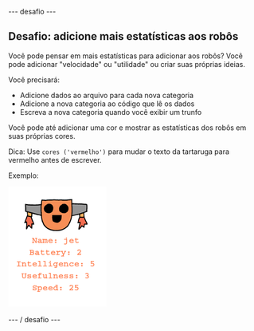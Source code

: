 \--- desafio \---

## Desafio: adicione mais estatísticas aos robôs

Você pode pensar em mais estatísticas para adicionar aos robôs? Você pode adicionar "velocidade" ou "utilidade" ou criar suas próprias ideias.

Você precisará:

+ Adicione dados ao arquivo para cada nova categoria 
+ Adicione a nova categoria ao código que lê os dados
+ Escreva a nova categoria quando você exibir um trunfo

Você pode até adicionar uma cor e mostrar as estatísticas dos robôs em suas próprias cores.

Dica: Use `cores ('vermelho')` para mudar o texto da tartaruga para vermelho antes de escrever.

Exemplo:

![captura de tela](images/robotrumps-jet.png)

\--- / desafio \---